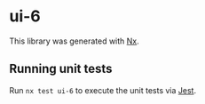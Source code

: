 # ui-6

This library was generated with [Nx](https://nx.dev).

## Running unit tests

Run `nx test ui-6` to execute the unit tests via [Jest](https://jestjs.io).
